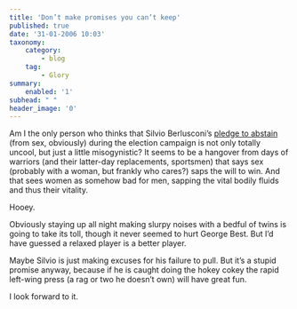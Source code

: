 ```yaml
---
title: 'Don’t make promises you can’t keep'
published: true
date: '31-01-2006 10:03'
taxonomy:
    category:
        - blog
    tag:
        - Glory
summary:
    enabled: '1'
subhead: " "
header_image: '0'
---
```


Am I the only person who thinks that Silvio Berlusconi’s [pledge to abstain](http://news.bbc.co.uk/2/hi/uk_news/magazine/4662042.stm) (from sex, obviously) during the election campaign is not only totally uncool, but just a little misogynistic? It seems to be a hangover from days of warriors (and their latter-day replacements, sportsmen) that says sex (probably with a woman, but frankly who cares?) saps the will to win. And that sees women as somehow bad for men, sapping the vital bodily fluids and thus their vitality.

Hooey.

Obviously staying up all night making slurpy noises with a bedful of twins is going to take its toll, though it never seemed to hurt George Best. But I’d have guessed a relaxed player is a better player.

Maybe Silvio is just making excuses for his failure to pull. But it’s a stupid promise anyway, because if he is caught doing the hokey cokey the rapid left-wing press (a rag or two he doesn’t own) will have great fun.

I look forward to it.

